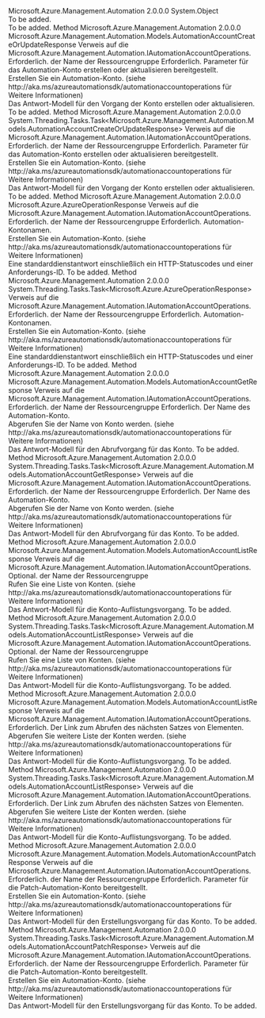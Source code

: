 <Type Name="AutomationAccountOperationsExtensions" FullName="Microsoft.Azure.Management.Automation.AutomationAccountOperationsExtensions">
  <TypeSignature Language="C#" Value="public static class AutomationAccountOperationsExtensions" />
  <TypeSignature Language="ILAsm" Value=".class public auto ansi abstract sealed beforefieldinit AutomationAccountOperationsExtensions extends System.Object" />
  <TypeSignature Language="DocId" Value="T:Microsoft.Azure.Management.Automation.AutomationAccountOperationsExtensions" />
  <TypeSignature Language="VB.NET" Value="Public Module AutomationAccountOperationsExtensions" />
  <TypeSignature Language="F#" Value="type AutomationAccountOperationsExtensions = class" />
  <AssemblyInfo>
    <AssemblyName>Microsoft.Azure.Management.Automation</AssemblyName>
    <AssemblyVersion>2.0.0.0</AssemblyVersion>
  </AssemblyInfo>
  <Base>
    <BaseTypeName>System.Object</BaseTypeName>
  </Base>
  <Interfaces />
  <Docs>
    <summary>To be added.</summary>
    <remarks>To be added.</remarks>
  </Docs>
  <Members>
    <Member MemberName="CreateOrUpdate">
      <MemberSignature Language="C#" Value="public static Microsoft.Azure.Management.Automation.Models.AutomationAccountCreateOrUpdateResponse CreateOrUpdate (this Microsoft.Azure.Management.Automation.IAutomationAccountOperations operations, string resourceGroupName, Microsoft.Azure.Management.Automation.Models.AutomationAccountCreateOrUpdateParameters parameters);" />
      <MemberSignature Language="ILAsm" Value=".method public static hidebysig class Microsoft.Azure.Management.Automation.Models.AutomationAccountCreateOrUpdateResponse CreateOrUpdate(class Microsoft.Azure.Management.Automation.IAutomationAccountOperations operations, string resourceGroupName, class Microsoft.Azure.Management.Automation.Models.AutomationAccountCreateOrUpdateParameters parameters) cil managed" />
      <MemberSignature Language="DocId" Value="M:Microsoft.Azure.Management.Automation.AutomationAccountOperationsExtensions.CreateOrUpdate(Microsoft.Azure.Management.Automation.IAutomationAccountOperations,System.String,Microsoft.Azure.Management.Automation.Models.AutomationAccountCreateOrUpdateParameters)" />
      <MemberSignature Language="VB.NET" Value="&lt;Extension()&gt;&#xA;Public Function CreateOrUpdate (operations As IAutomationAccountOperations, resourceGroupName As String, parameters As AutomationAccountCreateOrUpdateParameters) As AutomationAccountCreateOrUpdateResponse" />
      <MemberSignature Language="F#" Value="static member CreateOrUpdate : Microsoft.Azure.Management.Automation.IAutomationAccountOperations * string * Microsoft.Azure.Management.Automation.Models.AutomationAccountCreateOrUpdateParameters -&gt; Microsoft.Azure.Management.Automation.Models.AutomationAccountCreateOrUpdateResponse" Usage="Microsoft.Azure.Management.Automation.AutomationAccountOperationsExtensions.CreateOrUpdate (operations, resourceGroupName, parameters)" />
      <MemberType>Method</MemberType>
      <AssemblyInfo>
        <AssemblyName>Microsoft.Azure.Management.Automation</AssemblyName>
        <AssemblyVersion>2.0.0.0</AssemblyVersion>
      </AssemblyInfo>
      <ReturnValue>
        <ReturnType>Microsoft.Azure.Management.Automation.Models.AutomationAccountCreateOrUpdateResponse</ReturnType>
      </ReturnValue>
      <Parameters>
        <Parameter Name="operations" Type="Microsoft.Azure.Management.Automation.IAutomationAccountOperations" RefType="this" />
        <Parameter Name="resourceGroupName" Type="System.String" />
        <Parameter Name="parameters" Type="Microsoft.Azure.Management.Automation.Models.AutomationAccountCreateOrUpdateParameters" />
      </Parameters>
      <Docs>
        <param name="operations">
            Verweis auf die Microsoft.Azure.Management.Automation.IAutomationAccountOperations.
            </param>
        <param name="resourceGroupName">
            Erforderlich. der Name der Ressourcengruppe
            </param>
        <param name="parameters">
            Erforderlich. Parameter für das Automation-Konto erstellen oder aktualisieren bereitgestellt.
            </param>
        <summary>
            Erstellen Sie ein Automation-Konto.  (siehe http://aka.ms/azureautomationsdk/automationaccountoperations für Weitere Informationen)
            </summary>
        <returns>
            Das Antwort-Modell für den Vorgang der Konto erstellen oder aktualisieren.
            </returns>
        <remarks>To be added.</remarks>
      </Docs>
    </Member>
    <Member MemberName="CreateOrUpdateAsync">
      <MemberSignature Language="C#" Value="public static System.Threading.Tasks.Task&lt;Microsoft.Azure.Management.Automation.Models.AutomationAccountCreateOrUpdateResponse&gt; CreateOrUpdateAsync (this Microsoft.Azure.Management.Automation.IAutomationAccountOperations operations, string resourceGroupName, Microsoft.Azure.Management.Automation.Models.AutomationAccountCreateOrUpdateParameters parameters);" />
      <MemberSignature Language="ILAsm" Value=".method public static hidebysig class System.Threading.Tasks.Task`1&lt;class Microsoft.Azure.Management.Automation.Models.AutomationAccountCreateOrUpdateResponse&gt; CreateOrUpdateAsync(class Microsoft.Azure.Management.Automation.IAutomationAccountOperations operations, string resourceGroupName, class Microsoft.Azure.Management.Automation.Models.AutomationAccountCreateOrUpdateParameters parameters) cil managed" />
      <MemberSignature Language="DocId" Value="M:Microsoft.Azure.Management.Automation.AutomationAccountOperationsExtensions.CreateOrUpdateAsync(Microsoft.Azure.Management.Automation.IAutomationAccountOperations,System.String,Microsoft.Azure.Management.Automation.Models.AutomationAccountCreateOrUpdateParameters)" />
      <MemberSignature Language="VB.NET" Value="&lt;Extension()&gt;&#xA;Public Function CreateOrUpdateAsync (operations As IAutomationAccountOperations, resourceGroupName As String, parameters As AutomationAccountCreateOrUpdateParameters) As Task(Of AutomationAccountCreateOrUpdateResponse)" />
      <MemberSignature Language="F#" Value="static member CreateOrUpdateAsync : Microsoft.Azure.Management.Automation.IAutomationAccountOperations * string * Microsoft.Azure.Management.Automation.Models.AutomationAccountCreateOrUpdateParameters -&gt; System.Threading.Tasks.Task&lt;Microsoft.Azure.Management.Automation.Models.AutomationAccountCreateOrUpdateResponse&gt;" Usage="Microsoft.Azure.Management.Automation.AutomationAccountOperationsExtensions.CreateOrUpdateAsync (operations, resourceGroupName, parameters)" />
      <MemberType>Method</MemberType>
      <AssemblyInfo>
        <AssemblyName>Microsoft.Azure.Management.Automation</AssemblyName>
        <AssemblyVersion>2.0.0.0</AssemblyVersion>
      </AssemblyInfo>
      <ReturnValue>
        <ReturnType>System.Threading.Tasks.Task&lt;Microsoft.Azure.Management.Automation.Models.AutomationAccountCreateOrUpdateResponse&gt;</ReturnType>
      </ReturnValue>
      <Parameters>
        <Parameter Name="operations" Type="Microsoft.Azure.Management.Automation.IAutomationAccountOperations" RefType="this" />
        <Parameter Name="resourceGroupName" Type="System.String" />
        <Parameter Name="parameters" Type="Microsoft.Azure.Management.Automation.Models.AutomationAccountCreateOrUpdateParameters" />
      </Parameters>
      <Docs>
        <param name="operations">
            Verweis auf die Microsoft.Azure.Management.Automation.IAutomationAccountOperations.
            </param>
        <param name="resourceGroupName">
            Erforderlich. der Name der Ressourcengruppe
            </param>
        <param name="parameters">
            Erforderlich. Parameter für das Automation-Konto erstellen oder aktualisieren bereitgestellt.
            </param>
        <summary>
            Erstellen Sie ein Automation-Konto.  (siehe http://aka.ms/azureautomationsdk/automationaccountoperations für Weitere Informationen)
            </summary>
        <returns>
            Das Antwort-Modell für den Vorgang der Konto erstellen oder aktualisieren.
            </returns>
        <remarks>To be added.</remarks>
      </Docs>
    </Member>
    <Member MemberName="Delete">
      <MemberSignature Language="C#" Value="public static Microsoft.Azure.AzureOperationResponse Delete (this Microsoft.Azure.Management.Automation.IAutomationAccountOperations operations, string resourceGroupName, string automationAccountName);" />
      <MemberSignature Language="ILAsm" Value=".method public static hidebysig class Microsoft.Azure.AzureOperationResponse Delete(class Microsoft.Azure.Management.Automation.IAutomationAccountOperations operations, string resourceGroupName, string automationAccountName) cil managed" />
      <MemberSignature Language="DocId" Value="M:Microsoft.Azure.Management.Automation.AutomationAccountOperationsExtensions.Delete(Microsoft.Azure.Management.Automation.IAutomationAccountOperations,System.String,System.String)" />
      <MemberSignature Language="VB.NET" Value="&lt;Extension()&gt;&#xA;Public Function Delete (operations As IAutomationAccountOperations, resourceGroupName As String, automationAccountName As String) As AzureOperationResponse" />
      <MemberSignature Language="F#" Value="static member Delete : Microsoft.Azure.Management.Automation.IAutomationAccountOperations * string * string -&gt; Microsoft.Azure.AzureOperationResponse" Usage="Microsoft.Azure.Management.Automation.AutomationAccountOperationsExtensions.Delete (operations, resourceGroupName, automationAccountName)" />
      <MemberType>Method</MemberType>
      <AssemblyInfo>
        <AssemblyName>Microsoft.Azure.Management.Automation</AssemblyName>
        <AssemblyVersion>2.0.0.0</AssemblyVersion>
      </AssemblyInfo>
      <ReturnValue>
        <ReturnType>Microsoft.Azure.AzureOperationResponse</ReturnType>
      </ReturnValue>
      <Parameters>
        <Parameter Name="operations" Type="Microsoft.Azure.Management.Automation.IAutomationAccountOperations" RefType="this" />
        <Parameter Name="resourceGroupName" Type="System.String" />
        <Parameter Name="automationAccountName" Type="System.String" />
      </Parameters>
      <Docs>
        <param name="operations">
            Verweis auf die Microsoft.Azure.Management.Automation.IAutomationAccountOperations.
            </param>
        <param name="resourceGroupName">
            Erforderlich. der Name der Ressourcengruppe
            </param>
        <param name="automationAccountName">
            Erforderlich. Automation-Kontonamen.
            </param>
        <summary>
            Erstellen Sie ein Automation-Konto.  (siehe http://aka.ms/azureautomationsdk/automationaccountoperations für Weitere Informationen)
            </summary>
        <returns>
            Eine standarddienstantwort einschließlich ein HTTP-Statuscodes und einer Anforderungs-ID.
            </returns>
        <remarks>To be added.</remarks>
      </Docs>
    </Member>
    <Member MemberName="DeleteAsync">
      <MemberSignature Language="C#" Value="public static System.Threading.Tasks.Task&lt;Microsoft.Azure.AzureOperationResponse&gt; DeleteAsync (this Microsoft.Azure.Management.Automation.IAutomationAccountOperations operations, string resourceGroupName, string automationAccountName);" />
      <MemberSignature Language="ILAsm" Value=".method public static hidebysig class System.Threading.Tasks.Task`1&lt;class Microsoft.Azure.AzureOperationResponse&gt; DeleteAsync(class Microsoft.Azure.Management.Automation.IAutomationAccountOperations operations, string resourceGroupName, string automationAccountName) cil managed" />
      <MemberSignature Language="DocId" Value="M:Microsoft.Azure.Management.Automation.AutomationAccountOperationsExtensions.DeleteAsync(Microsoft.Azure.Management.Automation.IAutomationAccountOperations,System.String,System.String)" />
      <MemberSignature Language="VB.NET" Value="&lt;Extension()&gt;&#xA;Public Function DeleteAsync (operations As IAutomationAccountOperations, resourceGroupName As String, automationAccountName As String) As Task(Of AzureOperationResponse)" />
      <MemberSignature Language="F#" Value="static member DeleteAsync : Microsoft.Azure.Management.Automation.IAutomationAccountOperations * string * string -&gt; System.Threading.Tasks.Task&lt;Microsoft.Azure.AzureOperationResponse&gt;" Usage="Microsoft.Azure.Management.Automation.AutomationAccountOperationsExtensions.DeleteAsync (operations, resourceGroupName, automationAccountName)" />
      <MemberType>Method</MemberType>
      <AssemblyInfo>
        <AssemblyName>Microsoft.Azure.Management.Automation</AssemblyName>
        <AssemblyVersion>2.0.0.0</AssemblyVersion>
      </AssemblyInfo>
      <ReturnValue>
        <ReturnType>System.Threading.Tasks.Task&lt;Microsoft.Azure.AzureOperationResponse&gt;</ReturnType>
      </ReturnValue>
      <Parameters>
        <Parameter Name="operations" Type="Microsoft.Azure.Management.Automation.IAutomationAccountOperations" RefType="this" />
        <Parameter Name="resourceGroupName" Type="System.String" />
        <Parameter Name="automationAccountName" Type="System.String" />
      </Parameters>
      <Docs>
        <param name="operations">
            Verweis auf die Microsoft.Azure.Management.Automation.IAutomationAccountOperations.
            </param>
        <param name="resourceGroupName">
            Erforderlich. der Name der Ressourcengruppe
            </param>
        <param name="automationAccountName">
            Erforderlich. Automation-Kontonamen.
            </param>
        <summary>
            Erstellen Sie ein Automation-Konto.  (siehe http://aka.ms/azureautomationsdk/automationaccountoperations für Weitere Informationen)
            </summary>
        <returns>
            Eine standarddienstantwort einschließlich ein HTTP-Statuscodes und einer Anforderungs-ID.
            </returns>
        <remarks>To be added.</remarks>
      </Docs>
    </Member>
    <Member MemberName="Get">
      <MemberSignature Language="C#" Value="public static Microsoft.Azure.Management.Automation.Models.AutomationAccountGetResponse Get (this Microsoft.Azure.Management.Automation.IAutomationAccountOperations operations, string resourceGroupName, string automationAccount);" />
      <MemberSignature Language="ILAsm" Value=".method public static hidebysig class Microsoft.Azure.Management.Automation.Models.AutomationAccountGetResponse Get(class Microsoft.Azure.Management.Automation.IAutomationAccountOperations operations, string resourceGroupName, string automationAccount) cil managed" />
      <MemberSignature Language="DocId" Value="M:Microsoft.Azure.Management.Automation.AutomationAccountOperationsExtensions.Get(Microsoft.Azure.Management.Automation.IAutomationAccountOperations,System.String,System.String)" />
      <MemberSignature Language="VB.NET" Value="&lt;Extension()&gt;&#xA;Public Function Get (operations As IAutomationAccountOperations, resourceGroupName As String, automationAccount As String) As AutomationAccountGetResponse" />
      <MemberSignature Language="F#" Value="static member Get : Microsoft.Azure.Management.Automation.IAutomationAccountOperations * string * string -&gt; Microsoft.Azure.Management.Automation.Models.AutomationAccountGetResponse" Usage="Microsoft.Azure.Management.Automation.AutomationAccountOperationsExtensions.Get (operations, resourceGroupName, automationAccount)" />
      <MemberType>Method</MemberType>
      <AssemblyInfo>
        <AssemblyName>Microsoft.Azure.Management.Automation</AssemblyName>
        <AssemblyVersion>2.0.0.0</AssemblyVersion>
      </AssemblyInfo>
      <ReturnValue>
        <ReturnType>Microsoft.Azure.Management.Automation.Models.AutomationAccountGetResponse</ReturnType>
      </ReturnValue>
      <Parameters>
        <Parameter Name="operations" Type="Microsoft.Azure.Management.Automation.IAutomationAccountOperations" RefType="this" />
        <Parameter Name="resourceGroupName" Type="System.String" />
        <Parameter Name="automationAccount" Type="System.String" />
      </Parameters>
      <Docs>
        <param name="operations">
            Verweis auf die Microsoft.Azure.Management.Automation.IAutomationAccountOperations.
            </param>
        <param name="resourceGroupName">
            Erforderlich. der Name der Ressourcengruppe
            </param>
        <param name="automationAccount">
            Erforderlich. Der Name des Automation-Konto.
            </param>
        <summary>
            Abgerufen Sie der Name von Konto werden.  (siehe http://aka.ms/azureautomationsdk/automationaccountoperations für Weitere Informationen)
            </summary>
        <returns>
            Das Antwort-Modell für den Abrufvorgang für das Konto.
            </returns>
        <remarks>To be added.</remarks>
      </Docs>
    </Member>
    <Member MemberName="GetAsync">
      <MemberSignature Language="C#" Value="public static System.Threading.Tasks.Task&lt;Microsoft.Azure.Management.Automation.Models.AutomationAccountGetResponse&gt; GetAsync (this Microsoft.Azure.Management.Automation.IAutomationAccountOperations operations, string resourceGroupName, string automationAccount);" />
      <MemberSignature Language="ILAsm" Value=".method public static hidebysig class System.Threading.Tasks.Task`1&lt;class Microsoft.Azure.Management.Automation.Models.AutomationAccountGetResponse&gt; GetAsync(class Microsoft.Azure.Management.Automation.IAutomationAccountOperations operations, string resourceGroupName, string automationAccount) cil managed" />
      <MemberSignature Language="DocId" Value="M:Microsoft.Azure.Management.Automation.AutomationAccountOperationsExtensions.GetAsync(Microsoft.Azure.Management.Automation.IAutomationAccountOperations,System.String,System.String)" />
      <MemberSignature Language="VB.NET" Value="&lt;Extension()&gt;&#xA;Public Function GetAsync (operations As IAutomationAccountOperations, resourceGroupName As String, automationAccount As String) As Task(Of AutomationAccountGetResponse)" />
      <MemberSignature Language="F#" Value="static member GetAsync : Microsoft.Azure.Management.Automation.IAutomationAccountOperations * string * string -&gt; System.Threading.Tasks.Task&lt;Microsoft.Azure.Management.Automation.Models.AutomationAccountGetResponse&gt;" Usage="Microsoft.Azure.Management.Automation.AutomationAccountOperationsExtensions.GetAsync (operations, resourceGroupName, automationAccount)" />
      <MemberType>Method</MemberType>
      <AssemblyInfo>
        <AssemblyName>Microsoft.Azure.Management.Automation</AssemblyName>
        <AssemblyVersion>2.0.0.0</AssemblyVersion>
      </AssemblyInfo>
      <ReturnValue>
        <ReturnType>System.Threading.Tasks.Task&lt;Microsoft.Azure.Management.Automation.Models.AutomationAccountGetResponse&gt;</ReturnType>
      </ReturnValue>
      <Parameters>
        <Parameter Name="operations" Type="Microsoft.Azure.Management.Automation.IAutomationAccountOperations" RefType="this" />
        <Parameter Name="resourceGroupName" Type="System.String" />
        <Parameter Name="automationAccount" Type="System.String" />
      </Parameters>
      <Docs>
        <param name="operations">
            Verweis auf die Microsoft.Azure.Management.Automation.IAutomationAccountOperations.
            </param>
        <param name="resourceGroupName">
            Erforderlich. der Name der Ressourcengruppe
            </param>
        <param name="automationAccount">
            Erforderlich. Der Name des Automation-Konto.
            </param>
        <summary>
            Abgerufen Sie der Name von Konto werden.  (siehe http://aka.ms/azureautomationsdk/automationaccountoperations für Weitere Informationen)
            </summary>
        <returns>
            Das Antwort-Modell für den Abrufvorgang für das Konto.
            </returns>
        <remarks>To be added.</remarks>
      </Docs>
    </Member>
    <Member MemberName="List">
      <MemberSignature Language="C#" Value="public static Microsoft.Azure.Management.Automation.Models.AutomationAccountListResponse List (this Microsoft.Azure.Management.Automation.IAutomationAccountOperations operations, string resourceGroupName);" />
      <MemberSignature Language="ILAsm" Value=".method public static hidebysig class Microsoft.Azure.Management.Automation.Models.AutomationAccountListResponse List(class Microsoft.Azure.Management.Automation.IAutomationAccountOperations operations, string resourceGroupName) cil managed" />
      <MemberSignature Language="DocId" Value="M:Microsoft.Azure.Management.Automation.AutomationAccountOperationsExtensions.List(Microsoft.Azure.Management.Automation.IAutomationAccountOperations,System.String)" />
      <MemberSignature Language="VB.NET" Value="&lt;Extension()&gt;&#xA;Public Function List (operations As IAutomationAccountOperations, resourceGroupName As String) As AutomationAccountListResponse" />
      <MemberSignature Language="F#" Value="static member List : Microsoft.Azure.Management.Automation.IAutomationAccountOperations * string -&gt; Microsoft.Azure.Management.Automation.Models.AutomationAccountListResponse" Usage="Microsoft.Azure.Management.Automation.AutomationAccountOperationsExtensions.List (operations, resourceGroupName)" />
      <MemberType>Method</MemberType>
      <AssemblyInfo>
        <AssemblyName>Microsoft.Azure.Management.Automation</AssemblyName>
        <AssemblyVersion>2.0.0.0</AssemblyVersion>
      </AssemblyInfo>
      <ReturnValue>
        <ReturnType>Microsoft.Azure.Management.Automation.Models.AutomationAccountListResponse</ReturnType>
      </ReturnValue>
      <Parameters>
        <Parameter Name="operations" Type="Microsoft.Azure.Management.Automation.IAutomationAccountOperations" RefType="this" />
        <Parameter Name="resourceGroupName" Type="System.String" />
      </Parameters>
      <Docs>
        <param name="operations">
            Verweis auf die Microsoft.Azure.Management.Automation.IAutomationAccountOperations.
            </param>
        <param name="resourceGroupName">
            Optional. der Name der Ressourcengruppe
            </param>
        <summary>
            Rufen Sie eine Liste von Konten.  (siehe http://aka.ms/azureautomationsdk/automationaccountoperations für Weitere Informationen)
            </summary>
        <returns>
            Das Antwort-Modell für die Konto-Auflistungsvorgang.
            </returns>
        <remarks>To be added.</remarks>
      </Docs>
    </Member>
    <Member MemberName="ListAsync">
      <MemberSignature Language="C#" Value="public static System.Threading.Tasks.Task&lt;Microsoft.Azure.Management.Automation.Models.AutomationAccountListResponse&gt; ListAsync (this Microsoft.Azure.Management.Automation.IAutomationAccountOperations operations, string resourceGroupName);" />
      <MemberSignature Language="ILAsm" Value=".method public static hidebysig class System.Threading.Tasks.Task`1&lt;class Microsoft.Azure.Management.Automation.Models.AutomationAccountListResponse&gt; ListAsync(class Microsoft.Azure.Management.Automation.IAutomationAccountOperations operations, string resourceGroupName) cil managed" />
      <MemberSignature Language="DocId" Value="M:Microsoft.Azure.Management.Automation.AutomationAccountOperationsExtensions.ListAsync(Microsoft.Azure.Management.Automation.IAutomationAccountOperations,System.String)" />
      <MemberSignature Language="VB.NET" Value="&lt;Extension()&gt;&#xA;Public Function ListAsync (operations As IAutomationAccountOperations, resourceGroupName As String) As Task(Of AutomationAccountListResponse)" />
      <MemberSignature Language="F#" Value="static member ListAsync : Microsoft.Azure.Management.Automation.IAutomationAccountOperations * string -&gt; System.Threading.Tasks.Task&lt;Microsoft.Azure.Management.Automation.Models.AutomationAccountListResponse&gt;" Usage="Microsoft.Azure.Management.Automation.AutomationAccountOperationsExtensions.ListAsync (operations, resourceGroupName)" />
      <MemberType>Method</MemberType>
      <AssemblyInfo>
        <AssemblyName>Microsoft.Azure.Management.Automation</AssemblyName>
        <AssemblyVersion>2.0.0.0</AssemblyVersion>
      </AssemblyInfo>
      <ReturnValue>
        <ReturnType>System.Threading.Tasks.Task&lt;Microsoft.Azure.Management.Automation.Models.AutomationAccountListResponse&gt;</ReturnType>
      </ReturnValue>
      <Parameters>
        <Parameter Name="operations" Type="Microsoft.Azure.Management.Automation.IAutomationAccountOperations" RefType="this" />
        <Parameter Name="resourceGroupName" Type="System.String" />
      </Parameters>
      <Docs>
        <param name="operations">
            Verweis auf die Microsoft.Azure.Management.Automation.IAutomationAccountOperations.
            </param>
        <param name="resourceGroupName">
            Optional. der Name der Ressourcengruppe
            </param>
        <summary>
            Rufen Sie eine Liste von Konten.  (siehe http://aka.ms/azureautomationsdk/automationaccountoperations für Weitere Informationen)
            </summary>
        <returns>
            Das Antwort-Modell für die Konto-Auflistungsvorgang.
            </returns>
        <remarks>To be added.</remarks>
      </Docs>
    </Member>
    <Member MemberName="ListNext">
      <MemberSignature Language="C#" Value="public static Microsoft.Azure.Management.Automation.Models.AutomationAccountListResponse ListNext (this Microsoft.Azure.Management.Automation.IAutomationAccountOperations operations, string nextLink);" />
      <MemberSignature Language="ILAsm" Value=".method public static hidebysig class Microsoft.Azure.Management.Automation.Models.AutomationAccountListResponse ListNext(class Microsoft.Azure.Management.Automation.IAutomationAccountOperations operations, string nextLink) cil managed" />
      <MemberSignature Language="DocId" Value="M:Microsoft.Azure.Management.Automation.AutomationAccountOperationsExtensions.ListNext(Microsoft.Azure.Management.Automation.IAutomationAccountOperations,System.String)" />
      <MemberSignature Language="VB.NET" Value="&lt;Extension()&gt;&#xA;Public Function ListNext (operations As IAutomationAccountOperations, nextLink As String) As AutomationAccountListResponse" />
      <MemberSignature Language="F#" Value="static member ListNext : Microsoft.Azure.Management.Automation.IAutomationAccountOperations * string -&gt; Microsoft.Azure.Management.Automation.Models.AutomationAccountListResponse" Usage="Microsoft.Azure.Management.Automation.AutomationAccountOperationsExtensions.ListNext (operations, nextLink)" />
      <MemberType>Method</MemberType>
      <AssemblyInfo>
        <AssemblyName>Microsoft.Azure.Management.Automation</AssemblyName>
        <AssemblyVersion>2.0.0.0</AssemblyVersion>
      </AssemblyInfo>
      <ReturnValue>
        <ReturnType>Microsoft.Azure.Management.Automation.Models.AutomationAccountListResponse</ReturnType>
      </ReturnValue>
      <Parameters>
        <Parameter Name="operations" Type="Microsoft.Azure.Management.Automation.IAutomationAccountOperations" RefType="this" />
        <Parameter Name="nextLink" Type="System.String" />
      </Parameters>
      <Docs>
        <param name="operations">
            Verweis auf die Microsoft.Azure.Management.Automation.IAutomationAccountOperations.
            </param>
        <param name="nextLink">
            Erforderlich. Der Link zum Abrufen des nächsten Satzes von Elementen.
            </param>
        <summary>
            Abgerufen Sie weitere Liste der Konten werden.  (siehe http://aka.ms/azureautomationsdk/automationaccountoperations für Weitere Informationen)
            </summary>
        <returns>
            Das Antwort-Modell für die Konto-Auflistungsvorgang.
            </returns>
        <remarks>To be added.</remarks>
      </Docs>
    </Member>
    <Member MemberName="ListNextAsync">
      <MemberSignature Language="C#" Value="public static System.Threading.Tasks.Task&lt;Microsoft.Azure.Management.Automation.Models.AutomationAccountListResponse&gt; ListNextAsync (this Microsoft.Azure.Management.Automation.IAutomationAccountOperations operations, string nextLink);" />
      <MemberSignature Language="ILAsm" Value=".method public static hidebysig class System.Threading.Tasks.Task`1&lt;class Microsoft.Azure.Management.Automation.Models.AutomationAccountListResponse&gt; ListNextAsync(class Microsoft.Azure.Management.Automation.IAutomationAccountOperations operations, string nextLink) cil managed" />
      <MemberSignature Language="DocId" Value="M:Microsoft.Azure.Management.Automation.AutomationAccountOperationsExtensions.ListNextAsync(Microsoft.Azure.Management.Automation.IAutomationAccountOperations,System.String)" />
      <MemberSignature Language="VB.NET" Value="&lt;Extension()&gt;&#xA;Public Function ListNextAsync (operations As IAutomationAccountOperations, nextLink As String) As Task(Of AutomationAccountListResponse)" />
      <MemberSignature Language="F#" Value="static member ListNextAsync : Microsoft.Azure.Management.Automation.IAutomationAccountOperations * string -&gt; System.Threading.Tasks.Task&lt;Microsoft.Azure.Management.Automation.Models.AutomationAccountListResponse&gt;" Usage="Microsoft.Azure.Management.Automation.AutomationAccountOperationsExtensions.ListNextAsync (operations, nextLink)" />
      <MemberType>Method</MemberType>
      <AssemblyInfo>
        <AssemblyName>Microsoft.Azure.Management.Automation</AssemblyName>
        <AssemblyVersion>2.0.0.0</AssemblyVersion>
      </AssemblyInfo>
      <ReturnValue>
        <ReturnType>System.Threading.Tasks.Task&lt;Microsoft.Azure.Management.Automation.Models.AutomationAccountListResponse&gt;</ReturnType>
      </ReturnValue>
      <Parameters>
        <Parameter Name="operations" Type="Microsoft.Azure.Management.Automation.IAutomationAccountOperations" RefType="this" />
        <Parameter Name="nextLink" Type="System.String" />
      </Parameters>
      <Docs>
        <param name="operations">
            Verweis auf die Microsoft.Azure.Management.Automation.IAutomationAccountOperations.
            </param>
        <param name="nextLink">
            Erforderlich. Der Link zum Abrufen des nächsten Satzes von Elementen.
            </param>
        <summary>
            Abgerufen Sie weitere Liste der Konten werden.  (siehe http://aka.ms/azureautomationsdk/automationaccountoperations für Weitere Informationen)
            </summary>
        <returns>
            Das Antwort-Modell für die Konto-Auflistungsvorgang.
            </returns>
        <remarks>To be added.</remarks>
      </Docs>
    </Member>
    <Member MemberName="Patch">
      <MemberSignature Language="C#" Value="public static Microsoft.Azure.Management.Automation.Models.AutomationAccountPatchResponse Patch (this Microsoft.Azure.Management.Automation.IAutomationAccountOperations operations, string resourceGroupName, Microsoft.Azure.Management.Automation.Models.AutomationAccountPatchParameters parameters);" />
      <MemberSignature Language="ILAsm" Value=".method public static hidebysig class Microsoft.Azure.Management.Automation.Models.AutomationAccountPatchResponse Patch(class Microsoft.Azure.Management.Automation.IAutomationAccountOperations operations, string resourceGroupName, class Microsoft.Azure.Management.Automation.Models.AutomationAccountPatchParameters parameters) cil managed" />
      <MemberSignature Language="DocId" Value="M:Microsoft.Azure.Management.Automation.AutomationAccountOperationsExtensions.Patch(Microsoft.Azure.Management.Automation.IAutomationAccountOperations,System.String,Microsoft.Azure.Management.Automation.Models.AutomationAccountPatchParameters)" />
      <MemberSignature Language="VB.NET" Value="&lt;Extension()&gt;&#xA;Public Function Patch (operations As IAutomationAccountOperations, resourceGroupName As String, parameters As AutomationAccountPatchParameters) As AutomationAccountPatchResponse" />
      <MemberSignature Language="F#" Value="static member Patch : Microsoft.Azure.Management.Automation.IAutomationAccountOperations * string * Microsoft.Azure.Management.Automation.Models.AutomationAccountPatchParameters -&gt; Microsoft.Azure.Management.Automation.Models.AutomationAccountPatchResponse" Usage="Microsoft.Azure.Management.Automation.AutomationAccountOperationsExtensions.Patch (operations, resourceGroupName, parameters)" />
      <MemberType>Method</MemberType>
      <AssemblyInfo>
        <AssemblyName>Microsoft.Azure.Management.Automation</AssemblyName>
        <AssemblyVersion>2.0.0.0</AssemblyVersion>
      </AssemblyInfo>
      <ReturnValue>
        <ReturnType>Microsoft.Azure.Management.Automation.Models.AutomationAccountPatchResponse</ReturnType>
      </ReturnValue>
      <Parameters>
        <Parameter Name="operations" Type="Microsoft.Azure.Management.Automation.IAutomationAccountOperations" RefType="this" />
        <Parameter Name="resourceGroupName" Type="System.String" />
        <Parameter Name="parameters" Type="Microsoft.Azure.Management.Automation.Models.AutomationAccountPatchParameters" />
      </Parameters>
      <Docs>
        <param name="operations">
            Verweis auf die Microsoft.Azure.Management.Automation.IAutomationAccountOperations.
            </param>
        <param name="resourceGroupName">
            Erforderlich. der Name der Ressourcengruppe
            </param>
        <param name="parameters">
            Erforderlich. Parameter für die Patch-Automation-Konto bereitgestellt.
            </param>
        <summary>
            Erstellen Sie ein Automation-Konto.  (siehe http://aka.ms/azureautomationsdk/automationaccountoperations für Weitere Informationen)
            </summary>
        <returns>
            Das Antwort-Modell für den Erstellungsvorgang für das Konto.
            </returns>
        <remarks>To be added.</remarks>
      </Docs>
    </Member>
    <Member MemberName="PatchAsync">
      <MemberSignature Language="C#" Value="public static System.Threading.Tasks.Task&lt;Microsoft.Azure.Management.Automation.Models.AutomationAccountPatchResponse&gt; PatchAsync (this Microsoft.Azure.Management.Automation.IAutomationAccountOperations operations, string resourceGroupName, Microsoft.Azure.Management.Automation.Models.AutomationAccountPatchParameters parameters);" />
      <MemberSignature Language="ILAsm" Value=".method public static hidebysig class System.Threading.Tasks.Task`1&lt;class Microsoft.Azure.Management.Automation.Models.AutomationAccountPatchResponse&gt; PatchAsync(class Microsoft.Azure.Management.Automation.IAutomationAccountOperations operations, string resourceGroupName, class Microsoft.Azure.Management.Automation.Models.AutomationAccountPatchParameters parameters) cil managed" />
      <MemberSignature Language="DocId" Value="M:Microsoft.Azure.Management.Automation.AutomationAccountOperationsExtensions.PatchAsync(Microsoft.Azure.Management.Automation.IAutomationAccountOperations,System.String,Microsoft.Azure.Management.Automation.Models.AutomationAccountPatchParameters)" />
      <MemberSignature Language="VB.NET" Value="&lt;Extension()&gt;&#xA;Public Function PatchAsync (operations As IAutomationAccountOperations, resourceGroupName As String, parameters As AutomationAccountPatchParameters) As Task(Of AutomationAccountPatchResponse)" />
      <MemberSignature Language="F#" Value="static member PatchAsync : Microsoft.Azure.Management.Automation.IAutomationAccountOperations * string * Microsoft.Azure.Management.Automation.Models.AutomationAccountPatchParameters -&gt; System.Threading.Tasks.Task&lt;Microsoft.Azure.Management.Automation.Models.AutomationAccountPatchResponse&gt;" Usage="Microsoft.Azure.Management.Automation.AutomationAccountOperationsExtensions.PatchAsync (operations, resourceGroupName, parameters)" />
      <MemberType>Method</MemberType>
      <AssemblyInfo>
        <AssemblyName>Microsoft.Azure.Management.Automation</AssemblyName>
        <AssemblyVersion>2.0.0.0</AssemblyVersion>
      </AssemblyInfo>
      <ReturnValue>
        <ReturnType>System.Threading.Tasks.Task&lt;Microsoft.Azure.Management.Automation.Models.AutomationAccountPatchResponse&gt;</ReturnType>
      </ReturnValue>
      <Parameters>
        <Parameter Name="operations" Type="Microsoft.Azure.Management.Automation.IAutomationAccountOperations" RefType="this" />
        <Parameter Name="resourceGroupName" Type="System.String" />
        <Parameter Name="parameters" Type="Microsoft.Azure.Management.Automation.Models.AutomationAccountPatchParameters" />
      </Parameters>
      <Docs>
        <param name="operations">
            Verweis auf die Microsoft.Azure.Management.Automation.IAutomationAccountOperations.
            </param>
        <param name="resourceGroupName">
            Erforderlich. der Name der Ressourcengruppe
            </param>
        <param name="parameters">
            Erforderlich. Parameter für die Patch-Automation-Konto bereitgestellt.
            </param>
        <summary>
            Erstellen Sie ein Automation-Konto.  (siehe http://aka.ms/azureautomationsdk/automationaccountoperations für Weitere Informationen)
            </summary>
        <returns>
            Das Antwort-Modell für den Erstellungsvorgang für das Konto.
            </returns>
        <remarks>To be added.</remarks>
      </Docs>
    </Member>
  </Members>
</Type>